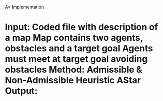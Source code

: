 A* Implementation

Input: Coded file with description of a map
Map contains two agents, obstacles and a target goal
Agents must meet at target goal avoiding obstacles
Method: Admissible & Non-Admissible Heuristic AStar
Output:
==============
